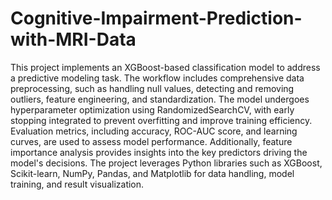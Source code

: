 # Cognitive-Impairment-Prediction-with-MRI-Data
This project implements an XGBoost-based classification model to address a predictive modeling task. The workflow includes comprehensive data preprocessing, such as handling null values, detecting and removing outliers, feature engineering, and standardization. The model undergoes hyperparameter optimization using RandomizedSearchCV, with early stopping integrated to prevent overfitting and improve training efficiency. Evaluation metrics, including accuracy, ROC-AUC score, and learning curves, are used to assess model performance. Additionally, feature importance analysis provides insights into the key predictors driving the model's decisions. The project leverages Python libraries such as XGBoost, Scikit-learn, NumPy, Pandas, and Matplotlib for data handling, model training, and result visualization.
